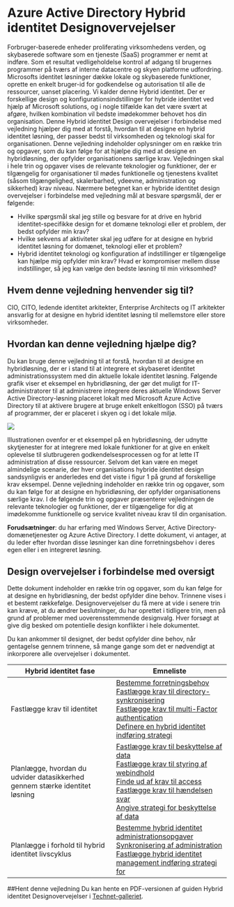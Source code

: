 <properties
    pageTitle="Azure Active Directory hybrid identitet Designovervejelser - oversigt | Microsoft Azure"
    description="Oversigt og indhold kort over hybride identitet design overvejelser i forbindelse med vejledning"
    documentationCenter=""
    services="active-directory"
    authors="billmath"
    manager="femila"
    editor=""/>

<tags
    ms.service="active-directory"
    ms.devlang="na"
    ms.topic="article"
    ms.tgt_pltfrm="na"
    ms.workload="identity" 
    ms.date="08/08/2016"
    ms.author="billmath"/>

# <a name="azure-active-directory-hybrid-identity-design-considerations"></a>Azure Active Directory Hybrid identitet Designovervejelser

Forbruger-baserede enheder proliferating virksomhedens verden, og skybaserede software som en tjeneste (SaaS) programmer er nemt at indføre. Som et resultat vedligeholdelse kontrol af adgang til brugernes programmer på tværs af interne datacentre og skyen platforme udfordring.  Microsofts identitet løsninger dække lokale og skybaserede funktioner, oprette en enkelt bruger-id for godkendelse og autorisation til alle de ressourcer, uanset placering. Vi kalder denne Hybrid identitet. Der er forskellige design og konfigurationsindstillinger for hybride identitet ved hjælp af Microsoft solutions, og i nogle tilfælde kan det være svært at afgøre, hvilken kombination vil bedste imødekommer behovet hos din organisation. Denne Hybrid identitet Design overvejelser i forbindelse med vejledning hjælper dig med at forstå, hvordan til at designe en hybrid identitet løsning, der passer bedst til virksomheden og teknologi skal for organisationen.  Denne vejledning indeholder oplysninger om en række trin og opgaver, som du kan følge for at hjælpe dig med at designe en hybridløsning, der opfylder organisationens særlige krav. Vejledningen skal i hele trin og opgaver vises de relevante teknologier og funktioner, der er tilgængelig for organisationer til mødes funktionelle og tjenestens kvalitet (såsom tilgængelighed, skalerbarhed, ydeevne, administration og sikkerhed) krav niveau. Nærmere betegnet kan er hybride identitet design overvejelser i forbindelse med vejledning mål at besvare spørgsmål, der er følgende: 

- Hvilke spørgsmål skal jeg stille og besvare for at drive en hybrid identitet-specifikke design for et domæne teknologi eller et problem, der bedst opfylder min krav?
- Hvilke sekvens af aktiviteter skal jeg udføre for at designe en hybrid identitet løsning for domænet, teknologi eller et problem? 
- Hybrid identitet teknologi og konfiguration af indstillinger er tilgængelige kan hjælpe mig opfylder min krav? Hvad er kompromiser mellem disse indstillinger, så jeg kan vælge den bedste løsning til min virksomhed?


## <a name="who-is-this-guide-intended-for"></a>Hvem denne vejledning henvender sig til?
 CIO, CITO, ledende identitet arkitekter, Enterprise Architects og IT arkitekter ansvarlig for at designe en hybrid identitet løsning til mellemstore eller store virksomheder.

## <a name="how-can-this-guide-help-you"></a>Hvordan kan denne vejledning hjælpe dig? 
Du kan bruge denne vejledning til at forstå, hvordan til at designe en hybridløsning, der er i stand til at integrere et skybaseret identitet administrationssystem med din aktuelle lokale identitet løsning. Følgende grafik viser et eksempel en hybridløsning, der gør det muligt for IT-administratorer til at administrere integrere deres aktuelle Windows Server Active Directory-løsning placeret lokalt med Microsoft Azure Active Directory til at aktivere brugere at bruge enkelt enkeltlogon (SSO) på tværs af programmer, der er placeret i skyen og i det lokale miljø.

![](./media/hybrid-id-design-considerations/hybridID-example.png)


Illustrationen ovenfor er et eksempel på en hybridløsning, der udnytte skytjenester for at integrere med lokale funktioner for at give en enkelt oplevelse til slutbrugeren godkendelsesprocessen og for at lette IT administration af disse ressourcer. Selvom det kan være en meget almindelige scenarie, der hver organisations hybride identitet design sandsynligvis er anderledes end det viste i figur 1 på grund af forskellige krav eksempel. Denne vejledning indeholder en række trin og opgaver, som du kan følge for at designe en hybridløsning, der opfylder organisationens særlige krav. I de følgende trin og opgaver præsenterer vejledningen de relevante teknologier og funktioner, der er tilgængelige for dig at imødekomme funktionelle og service kvalitet niveau krav til din organisation.

**Forudsætninger**: du har erfaring med Windows Server, Active Directory-domænetjenester og Azure Active Directory. I dette dokument, vi antager, at du leder efter hvordan disse løsninger kan dine forretningsbehov i deres egen eller i en integreret løsning.

## <a name="design-considerations-overview"></a>Design overvejelser i forbindelse med oversigt
Dette dokument indeholder en række trin og opgaver, som du kan følge for at designe en hybridløsning, der bedst opfylder dine behov. Trinnene vises i et bestemt rækkefølge. Designovervejelser du få mere at vide i senere trin kan kræve, at du ændrer beslutninger, du har oprettet i tidligere trin, men på grund af problemer med uoverensstemmende designvalg. Hver forsøgt at give dig besked om potentielle design konflikter i hele dokumentet. 

Du kan ankommer til designet, der bedst opfylder dine behov, når gentagelse gennem trinnene, så mange gange som det er nødvendigt at inkorporere alle overvejelser i dokumentet. 

| Hybrid identitet fase                                             | Emneliste                                                                                                                                                                                       |
|-------------------------------------------------------------------|--------------------------------------------------------------------------------------------------------------------------------------------------------------------------------------------------|
| Fastlægge krav til identitet                                   | [Bestemme forretningsbehov](active-directory-hybrid-identity-design-considerations-business-needs.md)<br> [Fastlægge krav til directory-synkronisering](active-directory-hybrid-identity-design-considerations-directory-sync-requirements.md)<br> [Fastlægge krav til multi-Factor authentication](active-directory-hybrid-identity-design-considerations-multifactor-auth-requirements.md)<br> [Definere en hybrid identitet indføring strategi](active-directory-hybrid-identity-design-considerations-identity-adoption-strategy.md)                       |
| Planlægge, hvordan du udvider datasikkerhed gennem stærke identitet løsning | [Fastlægge krav til beskyttelse af data](active-directory-hybrid-identity-design-considerations-dataprotection-requirements.md) <br> [Fastlægge krav til styring af webindhold](active-directory-hybrid-identity-design-considerations-contentmgt-requirements.md)<br> [Finde ud af krav til access](active-directory-hybrid-identity-design-considerations-accesscontrol-requirements.md)<br> [Fastlægge krav til hændelsen svar](active-directory-hybrid-identity-design-considerations-incident-response-requirements.md) <br> [Angive strategi for beskyttelse af data](active-directory-hybrid-identity-design-considerations-data-protection-strategy.md)  |
| Planlægge i forhold til hybrid identitet livscyklus                                | [Bestemme hybrid identitet administrationsopgaver](active-directory-hybrid-identity-design-considerations-hybrid-id-management-tasks.md) <br> [Synkronisering af administration](active-directory-hybrid-identity-design-considerations-hybrid-id-management-tasks.md)<br> [Fastlægge hybrid identitet management indføring strategi for](active-directory-hybrid-identity-design-considerations-lifecycle-adoption-strategy.md) |     


##<a name="download-this-guide"></a>Hent denne vejledning
Du kan hente en PDF-versionen af guiden Hybrid identitet Designovervejelser i [Technet-galleriet](https://gallery.technet.microsoft.com/Azure-Hybrid-Identity-b06c8288). 

                                                             
